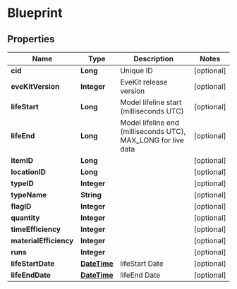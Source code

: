 
# Blueprint

## Properties
Name | Type | Description | Notes
------------ | ------------- | ------------- | -------------
**cid** | **Long** | Unique ID |  [optional]
**eveKitVersion** | **Integer** | EveKit release version |  [optional]
**lifeStart** | **Long** | Model lifeline start (milliseconds UTC) |  [optional]
**lifeEnd** | **Long** | Model lifeline end (milliseconds UTC), MAX_LONG for live data |  [optional]
**itemID** | **Long** |  |  [optional]
**locationID** | **Long** |  |  [optional]
**typeID** | **Integer** |  |  [optional]
**typeName** | **String** |  |  [optional]
**flagID** | **Integer** |  |  [optional]
**quantity** | **Integer** |  |  [optional]
**timeEfficiency** | **Integer** |  |  [optional]
**materialEfficiency** | **Integer** |  |  [optional]
**runs** | **Integer** |  |  [optional]
**lifeStartDate** | [**DateTime**](DateTime.md) | lifeStart Date |  [optional]
**lifeEndDate** | [**DateTime**](DateTime.md) | lifeEnd Date |  [optional]



